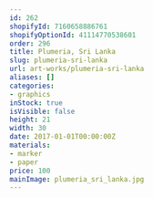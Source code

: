 ```yaml
---
id: 262
shopifyId: 7160658886761
shopifyOptionId: 41114770538601
order: 296
title: Plumeria, Sri Lanka
slug: plumeria-sri-lanka
url: art-works/plumeria-sri-lanka
aliases: []
categories:
- graphics
inStock: true
isVisible: false
height: 21
width: 30
date: 2017-01-01T00:00:00Z
materials:
- marker
- paper
price: 100
mainImage: plumeria_sri_lanka.jpg
---
```

